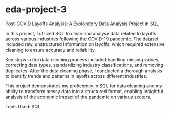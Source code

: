 # eda-project-3
Post-COVID Layoffs Analysis: A Exploratory Data Analysis Project in SQL

In this project, I utilized SQL to clean and analyse data related to layoffs across various industries following the COVID-19 pandemic. The dataset included raw, unstructured information on layoffs, which required extensive cleaning to ensure accuracy and reliability.

Key steps in the data cleaning process included handling missing values, correcting data types, standardizing industry classifications, and removing duplicates. After the data cleaning phase, I conducted a thorough analysis to identify trends and patterns in layoffs across different industries.

This project demonstrates my proficiency in SQL for data cleaning and my ability to transform messy data into a structured format, enabling insightful analysis of the economic impact of the pandemic on various sectors.

Tools Used: SQL
